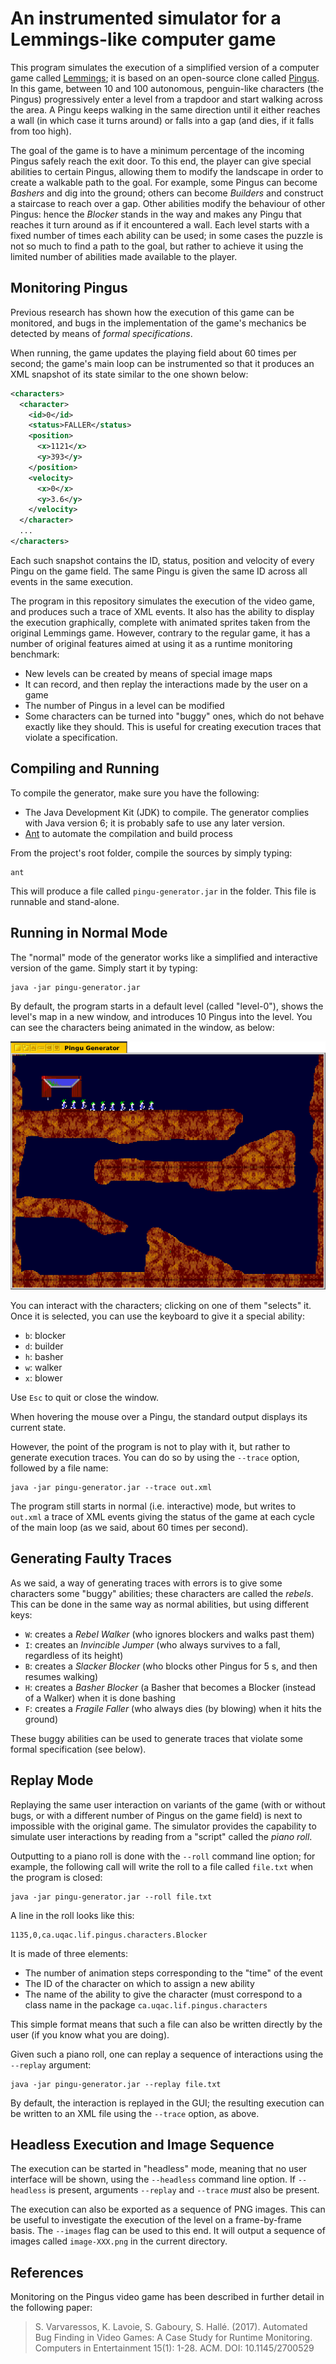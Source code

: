 An instrumented simulator for a Lemmings-like computer game
===========================================================

This program simulates the execution of a simplified version of a computer
game called
[Lemmings](https://en.wikipedia.org/wiki/Lemmings_%28video_game%29); it is
based on an open-source clone called
[Pingus](http://pingus.seul.org/welcome.html). In this game, between 10 and
100 autonomous, penguin-like characters (the Pingus) progressively enter a
level from a trapdoor and start walking across the area. A Pingu keeps walking
in the same direction until it either reaches a wall (in which case it turns
around) or falls into a gap (and dies, if it falls from too high).

The goal of the game is to have a minimum percentage of the incoming Pingus
safely reach the exit door. To this end, the player can give special abilities
to certain Pingus, allowing them to modify the landscape in order to create a
walkable path to the goal. For example, some Pingus can become *Bashers* and
dig into the ground; others can become *Builders* and construct a staircase to
reach over a gap. Other abilities modify the behaviour of other Pingus: hence
the *Blocker* stands in the way and makes any Pingu that reaches it turn
around as if it encountered a wall. Each level starts with a fixed number of
times each ability can be used; in some cases the puzzle is not so much to
find a path to the goal, but rather to achieve it using the limited number of
abilities made available to the player.

Monitoring Pingus
-----------------

Previous research has shown how the execution of this game can be monitored,
and bugs in the implementation of the game's mechanics be detected by means
of *formal specifications*.

When running, the game updates the playing field about 60 times per second;
the game's main loop can be instrumented so that it produces an XML snapshot
of its state similar to the one shown below:

```xml
<characters>
  <character>
    <id>0</id>
    <status>FALLER</status>
    <position>
      <x>1121</x>
      <y>393</y>
    </position>
    <velocity>
      <x>0</x>
      <y>3.6</y>
    </velocity>
  </character>
  ...
</characters>
```

Each such snapshot contains the ID, status, position and velocity of every
Pingu on the game field. The same Pingu is given the same ID across all events
in the same execution.

The program in this repository simulates the execution of the video game, and
produces such a trace of XML events. It also has the ability to display the
execution graphically, complete with animated sprites taken from the original
Lemmings game. However, contrary to the regular game, it has a number of
original features aimed at using it as a runtime monitoring benchmark:

- New levels can be created by means of special image maps
- It can record, and then replay the interactions made by the user on a game
- The number of Pingus in a level can be modified
- Some characters can be turned into "buggy" ones, which do not behave exactly
  like they should. This is useful for creating execution traces that
  violate a specification.

Compiling and Running
---------------------

To compile the generator, make sure you have the following:

- The Java Development Kit (JDK) to compile. The generator complies
  with Java version 6; it is probably safe to use any later version.
- [Ant](http://ant.apache.org) to automate the compilation and build process

From the project's root folder, compile the sources by simply typing:

    ant

This will produce a file called `pingu-generator.jar` in the folder. This file
is runnable and stand-alone.

Running in Normal Mode
----------------------

The "normal" mode of the generator works like a simplified and interactive
version of the game. Simply start it by typing:

    java -jar pingu-generator.jar

By default, the program starts in a default level (called "level-0"), shows
the level's map in a new window, and introduces 10 Pingus into the level. You
can see the characters being animated in the window, as below:

![Screenshot](Screenshot.png)

You can interact with the characters; clicking on one of them "selects" it.
Once it is selected, you can use the keyboard to give it a special ability:

- `b`: blocker
- `d`: builder
- `h`: basher
- `w`: walker
- `x`: blower

Use `Esc` to quit or close the window.

When hovering the mouse over a Pingu, the standard output displays its
current state.

However, the point of the program is not to play with it, but rather to
generate execution traces. You can do so by using the `--trace` option,
followed by a file name:

    java -jar pingu-generator.jar --trace out.xml

The program still starts in normal (i.e. interactive) mode, but writes to
`out.xml` a trace of XML events giving the status of the game at each cycle of
the main loop (as we said, about 60 times per second).

Generating Faulty Traces
------------------------

As we said, a way of generating traces with errors is to give some characters
some "buggy" abilities; these characters are called the *rebels*. This can be
done in the same way as normal abilities, but using different keys:

- `W`: creates a *Rebel Walker* (who ignores blockers and walks past them)
- `I`: creates an *Invincible Jumper* (who always survives to a fall,
  regardless of its height)
- `B`: creates a *Slacker Blocker* (who blocks other Pingus for 5 s, and then
  resumes walking)
- `H`: creates a *Basher Blocker* (a Basher that becomes a Blocker (instead of
  a Walker) when it is done bashing
- `F`: creates a *Fragile Faller* (who always dies (by blowing) when it hits
  the ground)

These buggy abilities can be used to generate traces that violate some formal
specification (see below).

Replay Mode
-----------

Replaying the same user interaction on variants of the game (with or without
bugs, or with a different number of Pingus on the game field) is next to
impossible with the original game. The simulator provides the capability to
simulate user interactions by reading from a "script" called the *piano roll*.

Outputting to a piano roll is done with the `--roll` command line option; for
example, the following call will write the roll to a file called `file.txt`
when the program is closed:

    java -jar pingu-generator.jar --roll file.txt

A line in the roll looks like this:

    1135,0,ca.uqac.lif.pingus.characters.Blocker

It is made of three elements:

- The number of animation steps corresponding to the "time" of the event
- The ID of the character on which to assign a new ability
- The name of the ability to give the character (must correspond
  to a class name in the package `ca.uqac.lif.pingus.characters`

This simple format means that such a file can also be written directly by the
user (if you know what you are doing).

Given such a piano roll, one can replay a sequence of interactions using the
`--replay` argument:

    java -jar pingu-generator.jar --replay file.txt

By default, the interaction is replayed in the GUI; the resulting execution
can be written to an XML file using the `--trace` option, as above.

Headless Execution and Image Sequence
-------------------------------------

The execution can be started in "headless" mode, meaning that no user
interface will be shown, using the `--headless` command line option. If
`--headless` is present, arguments `--replay` and `--trace` *must* also be
present.

The execution can also be exported as a sequence of PNG images. This can be
useful to investigate the execution of the level on a frame-by-frame basis.
The `--images` flag can be used to this end. It will output a sequence of
images called `image-XXX.png` in the current directory.

References
----------

Monitoring on the Pingus video game has been described in further detail
in the following paper:

> S. Varvaressos, K. Lavoie, S. Gaboury, S. Hallé. (2017). Automated Bug
> Finding in Video Games: A Case Study for Runtime Monitoring. Computers in
> Entertainment 15(1): 1-28. ACM. DOI: 10.1145/2700529

<!-- :maxLineLen=78:mode=markdown: -->